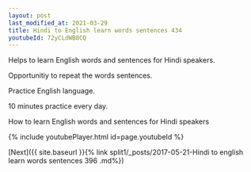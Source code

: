 ```yaml
---
layout: post
last_modified_at: 2021-03-29
title: Hindi to English learn words sentences 434 
youtubeId: 72yCLdWB8CQ
---
```

 
 
Helps to learn English words and sentences for Hindi speakers.

Opportunitiy to repeat the words sentences. 

Practice English language. 
 
10 minutes practice every day. 
 
How to learn English words and sentences for Hindi speakers 
 
{% include youtubePlayer.html id=page.youtubeId %}
 
 
[Next]({{ site.baseurl }}{% link  split1/_posts/2017-05-21-Hindi to english learn words sentences 396 .md%})
 
